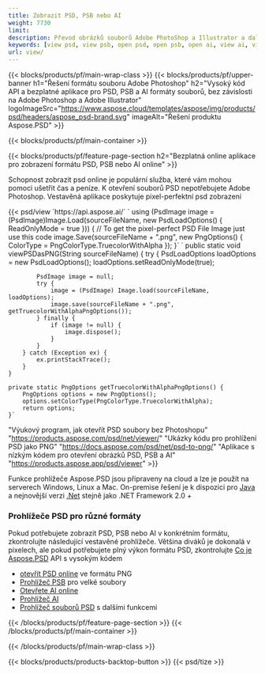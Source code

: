 ```yaml
---
title: Zobrazit PSD, PSB nebo AI
weight: 7730
limit: 
description: Převod obrázků souborů Adobe PhotoShop a Illustrator a další formáty
keywords: [view psd, view psb, open psd, open psb, open ai, view ai, view image, open photoshop file, open illustrator file]
url: view/
---
```


{{< blocks/products/pf/main-wrap-class >}}
{{< blocks/products/pf/upper-banner h1="Řešení formátu souboru Adobe Photoshop" h2="Vysoký kód API a bezplatné aplikace pro PSD, PSB a AI formáty souborů, bez závislosti na Adobe Photoshop a Adobe Illustrator" logoImageSrc="https://www.aspose.cloud/templates/aspose/img/products/psd/headers/aspose_psd-brand.svg" imageAlt="Řešení produktu Aspose.PSD" >}}

{{< blocks/products/pf/main-container >}}

{{< blocks/products/pf/feature-page-section h2="Bezplatná online aplikace pro zobrazení formátu PSD, PSB nebo AI online" >}}
<p>Schopnost zobrazit psd online je populární služba, které vám mohou pomoci ušetřit čas a peníze. K otevření souborů PSD nepotřebujete Adobe Photoshop. Vestavěná aplikace poskytuje pixel-perfektní psd zobrazení</p>
{{< psd/view `https://api.aspose.ai/` 
`    using (PsdImage image = (PsdImage)Image.Load(sourceFileName, new PsdLoadOptions() { ReadOnlyMode = true }))
    {
        // To get the pixel-perfect PSD File Image just use this code
        image.Save(sourceFileName + ".png",  new PngOptions() {  ColorType = PngColorType.TruecolorWithAlpha });
    }` 
	`    public static void viewPSDasPNG(String sourceFileName) {
        try {
            PsdLoadOptions loadOptions = new PsdLoadOptions();
            loadOptions.setReadOnlyMode(true);
            
            PsdImage image = null;
            try {
                image = (PsdImage) Image.load(sourceFileName, loadOptions);
                image.save(sourceFileName + ".png", getTruecolorWithAlphaPngOptions());
            } finally {
                if (image != null) {
                    image.dispose();
                }
            }
        } catch (Exception ex) {
            ex.printStackTrace();
        }
    }
    
    private static PngOptions getTruecolorWithAlphaPngOptions() {
        PngOptions options = new PngOptions();
        options.setColorType(PngColorType.TruecolorWithAlpha);
        return options;
    }` 
"Výukový program, jak otevřít PSD soubory bez Photoshopu" "https://products.aspose.com/psd/net/viewer/" 
"Ukázky kódu pro prohlížení PSD jako PNG"  "https://docs.aspose.com/psd/net/psd-to-png/" 
"Aplikace s nízkým kódem pro otevření obrázků PSD, PSB a AI" "https://products.aspose.app/psd/viewer" >}}
<p>Funkce prohlížeče Aspose.PSD jsou připraveny na cloud a lze je použít na serverech Windows, Linux a Mac. On-premise řešení je k dispozici pro <a href="https://products.aspose.com/psd/java/">Java</a> a nejnovější verzi <a href="https://products.aspose.com/psd/net/">.Net</a> stejně jako .NET Framework 2.0 +</p>

<h3 class="headingpdleft">Prohlížeče PSD pro různé formáty</h3>
<p>Pokud potřebujete zobrazit PSD, PSB nebo AI v konkrétním formátu, zkontrolujte následující vestavěné prohlížeče. Většina diváků je dokonalá v pixelech, ale pokud potřebujete plný výkon formátu PSD, zkontrolujte <a href="/psd/">Co je Aspose.PSD</a> API s vysokým kódem</p>
<ul>
<li><a href="open-psd-online">otevřít PSD online</a> ve formátu PNG</li>
<li><a href="psb">Prohlížeč PSB</a> pro velké soubory</li>
<li><a href="open-ai-online">Otevřete AI online</a></li>
<li><a href="ai">Prohlížeč AI</a></li>
<li><a href="/psd/view/psd-file-viewer">Prohlížeč souborů PSD</a> s dalšími funkcemi</li>
</ul>

{{< /blocks/products/pf/feature-page-section >}}
{{< /blocks/products/pf/main-container >}}


{{< /blocks/products/pf/main-wrap-class >}}

{{< blocks/products/products-backtop-button >}}
{{< psd/tize >}}
